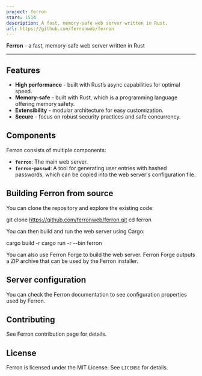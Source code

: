 ```yaml
---
project: ferron
stars: 1514
description: A fast, memory-safe web server written in Rust.
url: https://github.com/ferronweb/ferron
---
```


**Ferron** - a fast, memory-safe web server written in Rust

* * *

Features
--------

-   **High performance** - built with Rust’s async capabilities for optimal speed.
-   **Memory-safe** - built with Rust, which is a programming language offering memory safety.
-   **Extensibility** - modular architecture for easy customization.
-   **Secure** - focus on robust security practices and safe concurrency.

Components
----------

Ferron consists of multiple components:

-   **`ferron`**: The main web server.
-   **`ferron-passwd`**: A tool for generating user entries with hashed passwords, which can be copied into the web server's configuration file.

Building Ferron from source
---------------------------

You can clone the repository and explore the existing code:

git clone https://github.com/ferronweb/ferron.git
cd ferron

You can then build and run the web server using Cargo:

cargo build -r
cargo run -r --bin ferron

You can also use Ferron Forge to build the web server. Ferron Forge outputs a ZIP archive that can be used by the Ferron installer.

Server configuration
--------------------

You can check the Ferron documentation to see configuration properties used by Ferron.

Contributing
------------

See Ferron contribution page for details.

License
-------

Ferron is licensed under the MIT License. See `LICENSE` for details.
